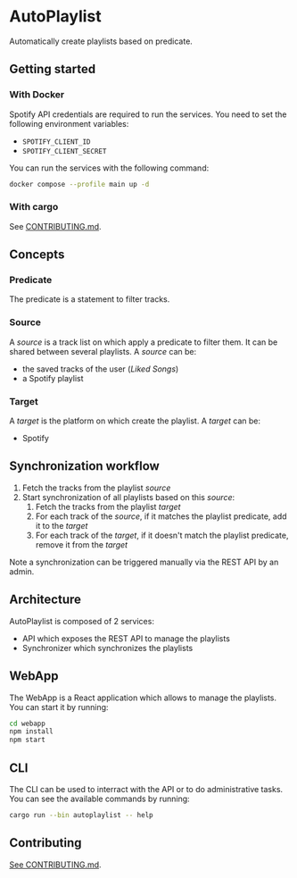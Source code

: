 # AutoPlaylist

Automatically create playlists based on predicate.

## Getting started

### With Docker

Spotify API credentials are required to run the services.
You need to set the following environment variables:
- `SPOTIFY_CLIENT_ID`
- `SPOTIFY_CLIENT_SECRET`

You can run the services with the following command:
```bash
docker compose --profile main up -d
```

### With cargo

See [CONTRIBUTING.md](CONTRIBUTING.md).

## Concepts

### Predicate

The predicate is a statement to filter tracks.

### Source

A *source* is a track list on which apply a predicate to filter them. It can be shared between several playlists.
A *source* can be:
- the saved tracks of the user (*Liked Songs*)
- a Spotify playlist

### Target

A *target* is the platform on which create the playlist.
A *target* can be:
- Spotify

## Synchronization workflow

1. Fetch the tracks from the playlist *source*
2. Start synchronization of all playlists based on this *source*:
   1. Fetch the tracks from the playlist *target*
   2. For each track of the *source*, if it matches the playlist predicate, add it to the *target*
   3. For each track of the *target*, if it doesn't match the playlist predicate, remove it from the *target*

Note a synchronization can be triggered manually via the REST API by an admin.

## Architecture

AutoPlaylist is composed of 2 services:
- API which exposes the REST API to manage the playlists
- Synchronizer which synchronizes the playlists

## WebApp

The WebApp is a React application which allows to manage the playlists.
You can start it by running:
```bash
cd webapp
npm install
npm start
```

## CLI

The CLI can be used to interract with the API or to do administrative tasks.
You can see the available commands by running:
```bash
cargo run --bin autoplaylist -- help
```

## Contributing

[See CONTRIBUTING.md](CONTRIBUTING.md).
